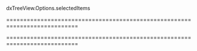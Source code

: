 <!--id-->dxTreeView.Options.selectedItems<!--/id-->
===========================================================================
<!--hidden--><!--/hidden-->
===========================================================================

